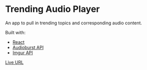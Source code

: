 # Trending Audio Player

An app to pull in trending topics and corresponding audio content. 


Built with:
* [React](https://reactjs.org/)
* [Audioburst API](https://developers.audioburst.com/)
* [Imgur API](https://api.imgur.com/)

[Live URL](https://trending-audio.herokuapp.com/)
